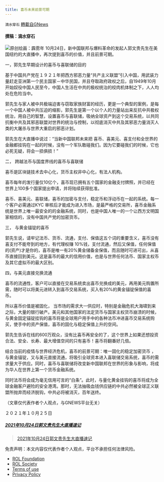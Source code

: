 ```yaml
---
title: 喜币未来前景可期
---
```

`滴水穿石` [轉載自GNews](https://gnews.org/zh-hans/1620266/)

#### 撰稿：滴水穿石
![](https://assets.gnews.org/wp-content/uploads/2021/10/1-154.jpg)原创绘画：霹雳年
10月24日，新中国联邦与爆料革命的发起人郭文贵先生在美国纽约的大直播中，再次提到喜币的价值，并且前景可期。

一，郭先生早期设计的喜币与喜联储的目的

基于中国共产党在１９２１年把西方邪恶力量“共产主义联盟”引入中国，用武装力量赶走亚洲第一个民主国家－中华民国，并且夺取政府政权之后，自1949年10月开始奴役中国人民至今，中国人生活在中共的极权统治的绞肉机体制之下，人人均处在危险当中。

郭先生与家人被中共极端迫害与窃取家族财富的经历，更是一个典型的案例，是每一个中国人被中共压迫的缩影，郭先生是第一个以个人的力量站出来反抗中共极权统治，用自己的智慧，设置喜币与喜联储，吸纳全球资产到这个交易系统，以共同抗衡中共及其邪恶联盟对世界的统治与控制，以彻底消灭中共及其邪恶力量消灭人类的大屠杀与世界大重启的邪恶计划。

郭先生在大直播中说过：“当新中国联邦未来把 喜币、喜美元、喜支付和全世界的金融都挂钩在一起的时候，没有一个军队敢碰我们。因为它要碰我们的时候，它也必死无疑，将会一损俱损！”

二， 跨越法币与国度界线的喜币与喜联储

喜币是区块链技术去中心化，货币主权非中心化，有法人机构。

喜币每年的发行量仅10亿个，喜币现已拥有五个国家的金融支付牌照，并已经在世界上100多个国家提出申请，并将陆续获得批准。

喜币、喜美元、喜联储，喜币的加密与支付，稳定币和浮动币在一起的系统。每一个客户必需通过KYC 审核后才能成为进入市场，是最严格的交易所，喜币金融系统是世界上唯一最安全的的金融系统，同时，也是中国人唯一的一个让西方文明国家相信的，没有中国共产党的加密货币。

三， 与黄金锚锭的喜币

郭先生说，请牢记法币、货币、流通，支付、保值这五个词的重要含义，喜币没有喜支付不能夸到的地方，有代理权赚 10%钱，支付流通，然后又保值，任何保值的(资产)才是你的，喜币是唯一有20%黄金储备金保值，而且随时可进可出，从喜币直接回到美元。这是喜币的最大的信用价值，也是与世界任何法币、国家主权币及其它虚拟币的最大区别。

四，与美元直接兑换流通

喜币的流通性，客户可以直接在交易系统卖出喜币兑换成的美元，再用美元购置所需，随时可以将美元进转入到喜币交易系统，买入有20%的黄金锚锭保值的喜币。

所以喜币价值是被固化， 当市场的需求大一供应时，特别是金融危机大海啸到来之际，大量的银行破产。美元和其他国家的法定货币与国家主权货币崩溃的时候，与黄金固定锚锭挂钩的喜币将是全球用户用手中的各种法币冲进喜币交易系统购买，使手中的资产保值，喜币的固化与稳定保值上升的空间。

郭先生告诉在线的600万观众，没有比喜币再安全的了，这个世界上如果还想投资合法、安全、长寿、最大增值空间的只有喜币！喜币将翻番好几倍。

结合当前的疫情与世界经济危机，喜币的前景可期：唯一固化的稳定加密货币 ，与黄金锚锭，又与美元直接流通，将吸引全球资本进入喜联储交易系统，喜币的需求量大于供应。同时，喜币与喜联储将改变新中国联邦在世界的形象与影响，将成为华人在世界上第一个货币金融系统。

同时法币将会成为毫无信用可言的“白条”。此时，与量化黄金挂钩的喜币将成为全球金融客户避险的安全港湾。那时，无法抽吸血钱供应链的中共必然被全球正义联盟所抛弃而经济脱钩，中共必将被消灭，百年送终。

（文章仅代表作者个人观点，与GNEWS平台无关）

２０２１年１０月２５日

##### [2021年10月24日郭文贵先生大直播速记](https://gtv.org/video/id=617551cfeadeb11f5e79f5d5)



> [2021年10月24日郭文贵先生大直播速记](https://gnews.org/zh-hans/1614791/)



 

免责声明：本文内容仅代表作者个人观点，平台不承担任何法律风险。

- [ROL Foundation](https://rolfoundation.org/)
- [ROL Society](https://rolsociety.org/)
- [Terms of use](https://gnews.org/terms-of-use-3/)
- [Privacy Policy](https://gnews.org/privacy-policy/)
